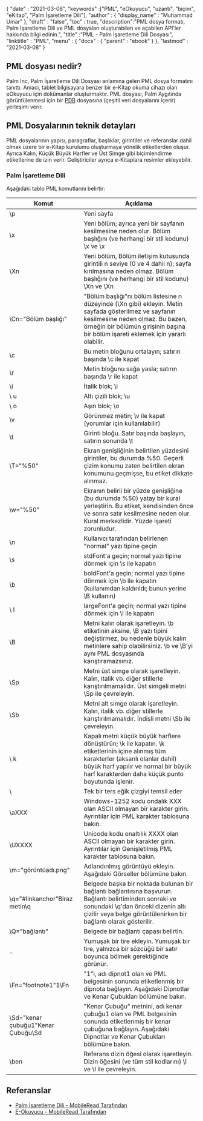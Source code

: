 {
  "date" : "2021-03-08",
  "keywords" :["PML", "eOkuyucu", "uzantı", "biçim", "eKitap", "Palm İşaretleme Dili"],
  "author" : {
    "display_name" : "Muhammad Umar"
},
  "draft" : "false",
  "toc" : true,
  "description":"PML dosya formatı, Palm İşaretleme Dili ve PML dosyaları oluşturabilen ve açabilen API'ler hakkında bilgi edinin.",
  "title" :"PML - Palm İşaretleme Dili Dosyası",
  "linktitle" : "PML",
  "menu" : {
    "docs" : {
      "parent" : "ebook"
}
},
  "lastmod" : "2021-03-08"
}

## PML dosyası nedir?

Palm Inc, Palm İşaretleme Dili Dosyası anlamına gelen PML dosya formatını tanıttı. Amacı, tablet bilgisayara benzer bir e-Kitap okuma cihazı olan eOkuyucu için dokümanlar oluşturmaktır. PML dosyası, Palm Aygıtında görüntülenmesi için bir [PDB](/tr/programming/pdb/) dosyasına (çeşitli veri dosyalarını içerir) yerleşimi verir.

## PML Dosyalarının teknik detayları

PML dosyalarının yapısı, paragraflar, başlıklar, girintiler ve referanslar dahil olmak üzere bir e-Kitap kurulumu oluşturmaya yönelik etiketlerden oluşur. Ayrıca Kalın, Küçük Büyük Harfler ve Üst Simge gibi biçimlendirme etiketlerine de izin verir. Geliştiriciler ayrıca e-Kitaplara resimler ekleyebilir.

### Palm İşaretleme Dili
Aşağıdaki tablo PML komutlarını belirtir:

|Komut|Açıklama|
---|---|
| \p | Yeni sayfa |
| \x | Yeni bölüm; ayrıca yeni bir sayfanın kesilmesine neden olur. Bölüm başlığını (ve herhangi bir stil kodunu) \x ve \x |
| \Xn | Yeni bölüm, Bölüm iletişim kutusunda girintili n seviye (0 ve 4 dahil n); sayfa kırılmasına neden olmaz. Bölüm başlığını (ve herhangi bir stil kodunu) \Xn ve \Xn |
| \Cn="Bölüm başlığı" | "Bölüm başlığı"nı bölüm listesine n düzeyinde (\Xn gibi) ekleyin. Metin sayfada gösterilmez ve sayfanın kesilmesine neden olmaz. Bu bazen, örneğin bir bölümün girişinin başına bir bölüm işareti eklemek için yararlı olabilir. |
| \c | Bu metin bloğunu ortalayın; satırın başında \c ile kapat |
| \r | Metin bloğunu sağa yasla; satırın başında \r ile kapat |
| \i | İtalik blok; \i | ile kapat
| \ u | Altı çizili blok; \u | ile kapat
| \ o | Aşırı blok; \o | ile kapat
| \v | Görünmez metin; \v ile kapat (yorumlar için kullanılabilir) |
| \t | Girinti bloğu. Satır başında başlayın, satırın sonunda \t |
| \T="%50" | Ekran genişliğinin belirtilen yüzdesini girintiler, bu durumda %50. Geçerli çizim konumu zaten belirtilen ekran konumunu geçmişse, bu etiket dikkate alınmaz. |
| \w="%50" | Ekranın belirli bir yüzde genişliğine (bu durumda %50) yatay bir kural yerleştirin. Bu etiket, kendisinden önce ve sonra satır kesilmesine neden olur. Kural merkezlidir. Yüzde işareti zorunludur. |
| \n | Kullanıcı tarafından belirlenen "normal" yazı tipine geçin |
| \s | stdFont'a geçin; normal yazı tipine dönmek için \s ile kapatın |
| \b | boldFont'a geçin; normal yazı tipine dönmek için \b ile kapatın (kullanımdan kaldırıldı; bunun yerine \B kullanın) |
| \ l | largeFont'a geçin; normal yazı tipine dönmek için \l ile kapatın |
| \B | Metni kalın olarak işaretleyin. \b etiketinin aksine, \B yazı tipini değiştirmez, bu nedenle büyük kalın metinlere sahip olabilirsiniz. \b ve \B'yi aynı PML dosyasında karıştıramazsınız. |
| \Sp | Metni üst simge olarak işaretleyin. Kalın, italik vb. diğer stillerle karıştırılmamalıdır. Üst simgeli metni \Sp ile çevreleyin. |
| \Sb | Metni alt simge olarak işaretleyin. Kalın, italik vb. diğer stillerle karıştırılmamalıdır. İndisli metni \Sb ile çevreleyin. |
| \ k | Kapalı metni küçük büyük harflere dönüştürün; \k ile kapatın. \k etiketlerinin içine alınmış tüm karakterler (aksanlı olanlar dahil) büyük harf yapılır ve normal bir büyük harf karakterden daha küçük punto boyutunda işlenir. |
| \\ | Tek bir ters eğik çizgiyi temsil eder |
| \aXXX | Windows-1252 kodu ondalık XXX olan ASCII olmayan bir karakter girin. Ayrıntılar için PML karakter tablosuna bakın. |
| \UXXXX | Unicode kodu onaltılık XXXX olan ASCII olmayan bir karakter girin. Ayrıntılar için Genişletilmiş PML karakter tablosuna bakın. |
| \m="görüntüadı.png" | Adlandırılmış görüntüyü ekleyin. Aşağıdaki Görseller bölümüne bakın. |
| \q="#linkanchor"Biraz metin\q | Belgede başka bir noktada bulunan bir bağlantı bağlantısına başvurun. Bağlantı belirtiminden sonraki ve sonundaki \q'dan önceki dizenin altı çizilir veya belge görüntülenirken bir bağlantı olarak gösterilir. |
| \Q="bağlantı" | Belgede bir bağlantı çapası belirtin. |
| \- | Yumuşak bir tire ekleyin. Yumuşak bir tire, yalnızca bir sözcüğü bir satır boyunca bölmek gerektiğinde görünür. |
| \Fn="footnote1"1\Fn | "1"i, adı dipnot1 olan ve PML belgesinin sonunda etiketlenmiş bir dipnota bağlayın. Aşağıdaki Dipnotlar ve Kenar Çubukları bölümüne bakın. |
| \Sd="kenar çubuğu1"Kenar Çubuğu\Sd | "Kenar Çubuğu" metnini, adı kenar çubuğu1 olan ve PML belgesinin sonunda etiketlenmiş bir kenar çubuğuna bağlayın. Aşağıdaki Dipnotlar ve Kenar Çubukları bölümüne bakın. |
| \ben | Referans dizin öğesi olarak işaretleyin. Dizin öğesini (ve tüm stil kodlarını) \I ve \I ile çevreleyin.|
 


## Referanslar

* [Palm İşaretleme Dili - MobileRead Tarafından](https://wiki.mobileread.com/wiki/EReader)
* [E-Okuyucu - MobileRead Tarafından](https://en.wikipedia.org/wiki/E-reader)

